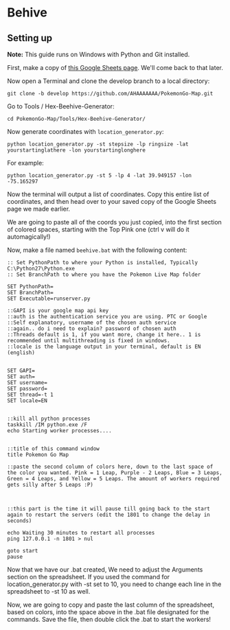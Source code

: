 # Behive

## Setting up

**Note:** This guide runs on Windows with Python and Git installed.

First, make a copy of [this Google Sheets page](https://docs.google.com/spreadsheets/d/1Uh4VITpCciSy8pRh9I7OZuNiM-LizyBJcU7WR8oi7yY/edit#gid=263691484). We'll come back to that later.

Now open a Terminal and clone the develop branch to a local directory:

```
git clone -b develop https://github.com/AHAAAAAAA/PokemonGo-Map.git
```

Go to Tools / Hex-Beehive-Generator:

```
cd PokemonGo-Map/Tools/Hex-Beehive-Generator/
```

Now generate coordinates with `location_generator.py`:

```
python location_generator.py -st stepsize -lp ringsize -lat yourstartinglathere -lon yourstartinglonghere
```

For example:

```
python location_generator.py -st 5 -lp 4 -lat 39.949157 -lon -75.165297
```

Now the terminal will output a list of coordinates. Copy this entire list of coordinates, and then head over to your saved copy of the Google Sheets page we made earlier.

We are going to paste all of the coords you just copied, into the first section of colored spaces, starting with the Top Pink one (ctrl v will do it automagically!)

Now, make a file named `beehive.bat` with the following content:

```
:: Set PythonPath to where your Python is installed, Typically C:\Python27\Python.exe
:: Set BranchPath to where you have the Pokemon Live Map folder

SET PythonPath=
SET BranchPath=
SET Executable=runserver.py

::GAPI is your google map api key
::auth is the authentication service you are using. PTC or Google
::Self explanatory, username of the chosen auth service
::again.. do i need to explain? password of chosen auth
::Threads default is 1, if you want more, change it here.. 1 is recommended until multithreading is fixed in windows.
::locale is the language output in your terminal, default is EN (english)


SET GAPI=
SET auth=
SET username=
SET password=
SET thread=-t 1
SET locale=EN


::kill all python processes
taskkill /IM python.exe /F
echo Starting worker processes....


::title of this command window
title Pokemon Go Map

::paste the second column of colors here, down to the last space of the color you wanted. Pink = 1 Leap, Purple - 2 Leaps, Blue = 3 Leaps, Green = 4 Leaps, and Yellow = 5 Leaps. The amount of workers required gets silly after 5 Leaps :P)



::this part is the time it will pause till going back to the start again to restart the servers (edit the 1801 to change the delay in seconds)

echo Waiting 30 minutes to restart all processes
ping 127.0.0.1 -n 1801 > nul

goto start
pause
```

Now that we have our .bat created, We need to adjust the Arguments section on the spreadsheet. If you used the command for location_generator.py with -st set to 10, you need to change each line in the spreadsheet to -st 10 as well.

Now, we are going to copy and paste the last column of the spreadsheet, based on colors, into the space above in the .bat file designated for the commands. Save the file, then double click the .bat to start the workers!


